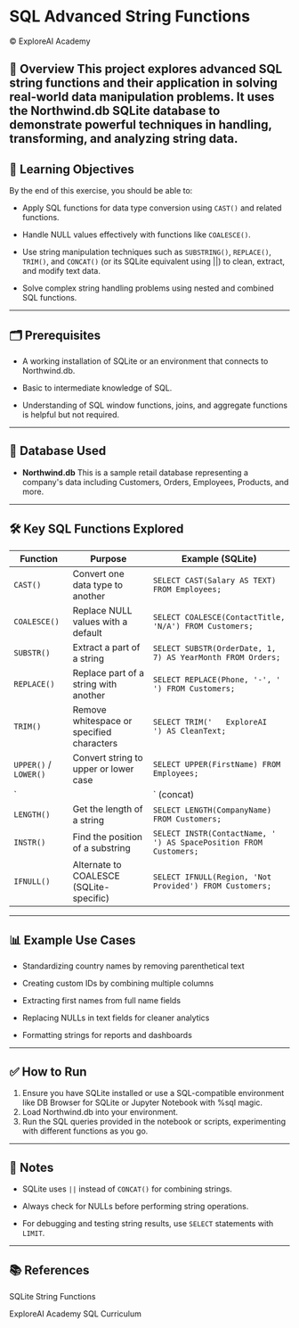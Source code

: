 # SQL Advanced String Functions
© ExploreAI Academy

📘 Overview
This project explores advanced SQL string functions and their application in solving real-world data manipulation problems. It uses the Northwind.db SQLite database to demonstrate powerful techniques in handling, transforming, and analyzing string data.
---
## 🎯 Learning Objectives
By the end of this exercise, you should be able to:

- Apply SQL functions for data type conversion using `CAST()` and related functions.

- Handle NULL values effectively with functions like `COALESCE()`.

- Use string manipulation techniques such as `SUBSTRING()`, `REPLACE()`, `TRIM()`, and `CONCAT()` (or its SQLite equivalent using ||) to clean, extract, and modify text data.

- Solve complex string handling problems using nested and combined SQL functions.
--- 
## 🗂️ Prerequisites
- A working installation of SQLite or an environment that connects to Northwind.db.

- Basic to intermediate knowledge of SQL.

- Understanding of SQL window functions, joins, and aggregate functions is helpful but not required.
---
## 🧪 Database Used
- **Northwind.db**
    This is a sample retail database representing a company's data including Customers, Orders, Employees, Products, and more.
---
## 🛠️ Key SQL Functions Explored

| Function        | Purpose                                         | Example (SQLite)                                                   |
|----------------|--------------------------------------------------|--------------------------------------------------------------------|
| `CAST()`        | Convert one data type to another                | `SELECT CAST(Salary AS TEXT) FROM Employees;`                      |
| `COALESCE()`    | Replace NULL values with a default              | `SELECT COALESCE(ContactTitle, 'N/A') FROM Customers;`             |
| `SUBSTR()`      | Extract a part of a string                      | `SELECT SUBSTR(OrderDate, 1, 7) AS YearMonth FROM Orders;`         |
| `REPLACE()`     | Replace part of a string with another           | `SELECT REPLACE(Phone, '-', ' ') FROM Customers;`                  |
| `TRIM()`        | Remove whitespace or specified characters       | `SELECT TRIM('   ExploreAI   ') AS CleanText;`                     |
| `UPPER()` / `LOWER()` | Convert string to upper or lower case    | `SELECT UPPER(FirstName) FROM Employees;`                          |
| `||` (concat)   | Concatenate strings in SQLite                   | `SELECT FirstName || ' ' || LastName AS FullName FROM Employees;` |
| `LENGTH()`      | Get the length of a string                      | `SELECT LENGTH(CompanyName) FROM Customers;`                       |
| `INSTR()`       | Find the position of a substring                | `SELECT INSTR(ContactName, ' ') AS SpacePosition FROM Customers;`  |
| `IFNULL()`      | Alternate to COALESCE (SQLite-specific)         | `SELECT IFNULL(Region, 'Not Provided') FROM Customers;`            |

---
## 📊 Example Use Cases
- Standardizing country names by removing parenthetical text

- Creating custom IDs by combining multiple columns

- Extracting first names from full name fields

- Replacing NULLs in text fields for cleaner analytics

- Formatting strings for reports and dashboards
---
## ✅ How to Run
1. Ensure you have SQLite installed or use a SQL-compatible environment like DB Browser for SQLite or Jupyter Notebook with %sql magic.
2. Load Northwind.db into your environment.
3. Run the SQL queries provided in the notebook or scripts, experimenting with different functions as you go.
---
## 📌 Notes
- SQLite uses `||` instead of `CONCAT()` for combining strings.

- Always check for NULLs before performing string operations.

- For debugging and testing string results, use `SELECT` statements with `LIMIT`.
---
## 📚 References
SQLite String Functions

ExploreAI Academy SQL Curriculum
